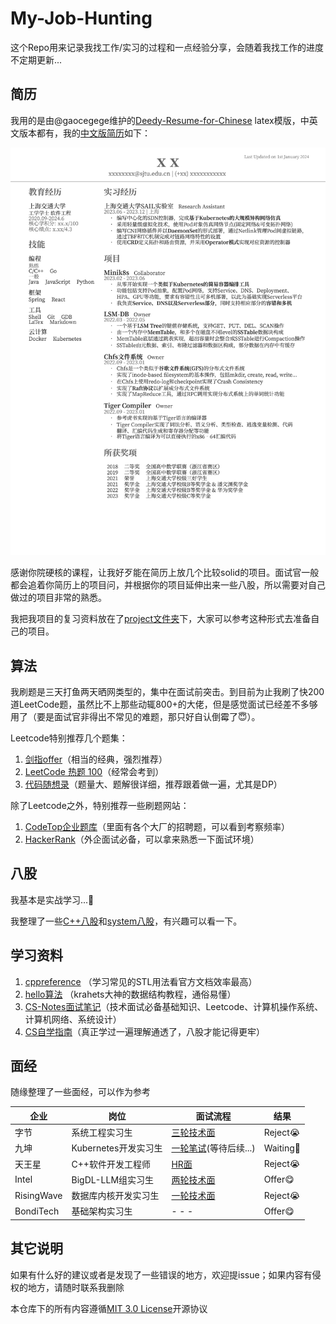 # My-Job-Hunting

这个Repo用来记录我找工作/实习的过程和一点经验分享，会随着我找工作的进度不定期更新...

## 简历

我用的是由@gaocegege维护的[Deedy-Resume-for-Chinese](https://github.com/dyweb/Deedy-Resume-for-Chinese) latex模版，中英文版本都有，我的[中文版简历](./resume/resume.pdf)如下：

<div align="center">
    <img src="./resume/resume.png" width=550>
</div>

感谢你院硬核的课程，让我好歹能在简历上放几个比较solid的项目。面试官一般都会追着你简历上的项目问，并根据你的项目延伸出来一些八股，所以需要对自己做过的项目非常的熟悉。

我把我项目的复习资料放在了[project文件夹](./project/)下，大家可以参考这种形式去准备自己的项目。

## 算法

我刷题是三天打鱼两天晒网类型的，集中在面试前突击。到目前为止我刷了快200道LeetCode题，虽然比不上那些动辄800+的大佬，但是感觉面试已经差不多够用了（要是面试官非得出不常见的难题，那只好自认倒霉了😇）。

Leetcode特别推荐几个题集：

1. [剑指offer](https://leetcode.cn/studyplan/coding-interviews/)（相当的经典，强烈推荐）
2. [LeetCode 热题 100](https://leetcode.cn/studyplan/top-100-liked/)（经常会考到）
3. [代码随想录](https://programmercarl.com)（题量大、题解很详细，推荐跟着做一遍，尤其是DP）

除了Leetcode之外，特别推荐一些刷题网站：
1. [CodeTop企业题库](https://codetop.cc/home)（里面有各个大厂的招聘题，可以看到考察频率）
2. [HackerRank](https://www.hackerrank.com)（外企面试必备，可以拿来熟悉一下面试环境）

## 八股

我基本是实战学习...🤡

我整理了一些[C++八股](./c++/)和[system八股](./system/)，有兴趣可以看一下。

## 学习资料

1. [cppreference](https://zh.cppreference.com/w/首页) （学习常见的STL用法看官方文档效率最高）
2. [hello算法](https://www.hello-algo.com) （krahets大神的数据结构教程，通俗易懂）
3. [CS-Notes面试笔记](https://cyc2018.xyz)（技术面试必备基础知识、Leetcode、计算机操作系统、计算机网络、系统设计）
4. [CS自学指南](https://csdiy.wiki)（真正学过一遍理解通透了，八股才能记得更牢）

## 面经

随缘整理了一些面经，可以作为参考

| 企业   | 岗位                 | 面试流程                                         | 结果     |
| ------ | -------------------- | ------------------------------------------------ | -------- |
| 字节   | 系统工程实习生      | [三轮技术面](./interview/ByteDance.md)           | Reject😭  |
| 九坤   | Kubernetes开发实习生 | [一轮笔试](./interview/Ubiquant.md)(等待后续...) | Waiting🤔️ |
| 天王星 | C++软件开发工程师   | [HR面](./interview/Uranus.md)                    | Reject😭  |
| Intel  | BigDL-LLM组实习生    | [两轮技术面](./interview/Intel.md)               | Offer😋   |
| RisingWave | 数据库内核开发实习生 | [一轮技术面](./interview/RisingWave.md)        | Reject😭  |
| BondiTech | 基础架构实习生 | - - - | Offer😋 |

## 其它说明

如果有什么好的建议或者是发现了一些错误的地方，欢迎提issue；如果内容有侵权的地方，请随时联系我删除

本仓库下的所有内容遵循[MIT 3.0 License](./LICENSE)开源协议

